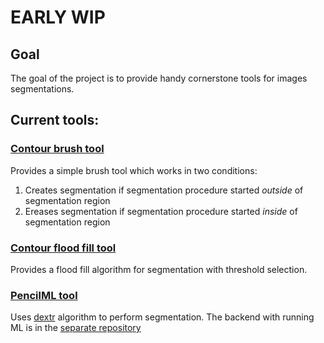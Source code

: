 # EARLY WIP

## Goal
The goal of the project is to provide handy cornerstone tools for images segmentations.


## Current tools:
### [Contour brush tool](https://github.com/PencilML/ohif-contour-tool/blob/master/src/contour-brush.js)
Provides a simple brush tool which works in two conditions:
1. Creates segmentation if segmentation procedure started *outside* of segmentation region
2. Ereases segmentation if segmentation procedure started *inside* of segmentation region

### [Contour flood fill tool](https://github.com/PencilML/ohif-contour-tool/blob/master/src/contour-fill-tool.js)
Provides a flood fill algorithm for segmentation with threshold selection.

### [PencilML tool](https://github.com/PencilML/ohif-contour-tool/blob/master/src/pencil-ml-tool.js)
Uses [dextr](https://github.com/scaelles/DEXTR-PyTorch) algorithm to perform segmentation.
The backend with running ML is in the [separate repository](https://github.com/PencilML/PencilMLBackend)
